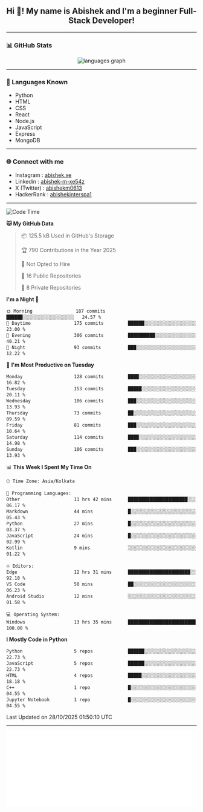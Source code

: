 <h2 align="center">Hi 👋! My name is <b>Abishek</b> and I'm a beginner Full-Stack Developer!</h2>

---

### 📊 GitHub Stats

<div align="center">
  <img src="https://github-readme-stats.vercel.app/api/top-langs/?username=Abishek-Web-Co&theme=react&show_icons=true&hide_border=true&layout=compact" height="150" alt="languages graph" />
</div>

---

### 🧠 Languages Known

- Python  
- HTML  
- CSS  
- React  
- Node.js  
- JavaScript
- Express
- MongoDB

---


### 🌐 Connect with me

- Instagram   : [abishek.xe](https://www.instagram.com/abishek.xe/)
- Linkedin    : [abishek-m-xe54z](https://www.linkedin.com/in/abishek-m-xe54z/)
- X (Twitter) : [abishekm0613](https://x.com/abishekm0613)
- HackerRank  : [abishekinterspa1](https://www.hackerrank.com/profile/abishekinterspa1)

---

<!--START_SECTION:waka-->
![Code Time](http://img.shields.io/badge/Code%20Time-334%20hrs%2043%20mins-blue)

**🐱 My GitHub Data** 

> 📦 125.5 kB Used in GitHub's Storage 
 > 
> 🏆 790 Contributions in the Year 2025
 > 
> 🚫 Not Opted to Hire
 > 
> 📜 16 Public Repositories 
 > 
> 🔑 8 Private Repositories 
 > 
**I'm a Night 🦉** 

```text
🌞 Morning                187 commits         ██████░░░░░░░░░░░░░░░░░░░   24.57 % 
🌆 Daytime                175 commits         ██████░░░░░░░░░░░░░░░░░░░   23.00 % 
🌃 Evening                306 commits         ██████████░░░░░░░░░░░░░░░   40.21 % 
🌙 Night                  93 commits          ███░░░░░░░░░░░░░░░░░░░░░░   12.22 % 
```
📅 **I'm Most Productive on Tuesday** 

```text
Monday                   128 commits         ████░░░░░░░░░░░░░░░░░░░░░   16.82 % 
Tuesday                  153 commits         █████░░░░░░░░░░░░░░░░░░░░   20.11 % 
Wednesday                106 commits         ███░░░░░░░░░░░░░░░░░░░░░░   13.93 % 
Thursday                 73 commits          ██░░░░░░░░░░░░░░░░░░░░░░░   09.59 % 
Friday                   81 commits          ███░░░░░░░░░░░░░░░░░░░░░░   10.64 % 
Saturday                 114 commits         ████░░░░░░░░░░░░░░░░░░░░░   14.98 % 
Sunday                   106 commits         ███░░░░░░░░░░░░░░░░░░░░░░   13.93 % 
```


📊 **This Week I Spent My Time On** 

```text
🕑︎ Time Zone: Asia/Kolkata

💬 Programming Languages: 
Other                    11 hrs 42 mins      ██████████████████████░░░   86.17 % 
Markdown                 44 mins             █░░░░░░░░░░░░░░░░░░░░░░░░   05.43 % 
Python                   27 mins             █░░░░░░░░░░░░░░░░░░░░░░░░   03.37 % 
JavaScript               24 mins             █░░░░░░░░░░░░░░░░░░░░░░░░   02.99 % 
Kotlin                   9 mins              ░░░░░░░░░░░░░░░░░░░░░░░░░   01.22 % 

🔥 Editors: 
Edge                     12 hrs 31 mins      ███████████████████████░░   92.18 % 
VS Code                  50 mins             ██░░░░░░░░░░░░░░░░░░░░░░░   06.23 % 
Android Studio           12 mins             ░░░░░░░░░░░░░░░░░░░░░░░░░   01.58 % 

💻 Operating System: 
Windows                  13 hrs 35 mins      █████████████████████████   100.00 % 
```

**I Mostly Code in Python** 

```text
Python                   5 repos             ██████░░░░░░░░░░░░░░░░░░░   22.73 % 
JavaScript               5 repos             ██████░░░░░░░░░░░░░░░░░░░   22.73 % 
HTML                     4 repos             █████░░░░░░░░░░░░░░░░░░░░   18.18 % 
C++                      1 repo              █░░░░░░░░░░░░░░░░░░░░░░░░   04.55 % 
Jupyter Notebook         1 repo              █░░░░░░░░░░░░░░░░░░░░░░░░   04.55 % 
```




 Last Updated on 28/10/2025 01:50:10 UTC
<!--END_SECTION:waka-->

---

<div align="center">
  <a href="https://abish-file.web.app/" target="_blank" rel="noopener noreferrer"><img height="200" src="pic.png" alt="Profile Picture" /></a>
</div>

